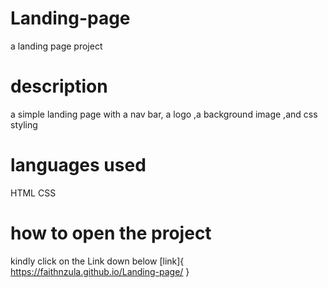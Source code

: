 # Landing-page
a landing page project
# description
a simple landing page with a nav bar, a logo ,a background image ,and css styling
# languages used
HTML
CSS
# how to open the project
kindly click on the Link down below
[link]{ https://faithnzula.github.io/Landing-page/ }
